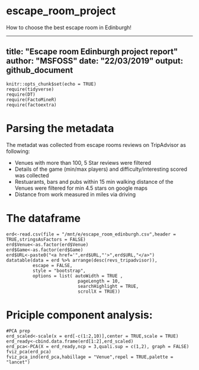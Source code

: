 # escape_room_project
How to choose the best escape room in Edinburgh!

---
title: "Escape room Edinburgh project report"
author: "MSFOSS"
date: "22/03/2019"
output:  github_document
---

```{r setup, include=FALSE}
knitr::opts_chunk$set(echo = TRUE)
require(tidyverse)
require(DT)
require(FactoMineR)
require(factoextra)
```

# Parsing the metadata 

The metadat was collected from escape rooms reviews on TripAdvisor as following:

 - Venues with more than 100, 5 Star reviews were filtered
 - Details of the game (min/max players) and difficulty/interesting scored was collected
 - Restuarants, bars and pubs within 15 min walking distance of the Venues were filtered for min 4.5 stars on google maps
 - Distance from work measured in miles via driving

# The dataframe

```{r,cache=TRUE}
erd<-read.csv(file = "/mnt/e/escape_room_edinburgh.csv",header = TRUE,stringsAsFactors = FALSE)
erd$Venue<-as.factor(erd$Venue)
erd$Game<-as.factor(erd$Game)
erd$URL<-paste0("<a href='",erd$URL,"'>",erd$URL,"</a>")
datatable(data = erd %>% arrange(desc(revs_tripadvisor)),
          escape = FALSE,
          style = "bootstrap",
          options = list( autoWidth = TRUE , 
                           pageLength = 10,
                           searchHighlight = TRUE,
                           scrollX = TRUE))
```


# Priciple component analysis:


```{r, fig.align="center",cache=TRUE}
#PCA prep
erd_scaled<-scale(x = erd[-c(1:2,10)],center = TRUE,scale = TRUE)
erd_ready<-cbind.data.frame(erd[1:2],erd_scaled)
erd_pca<-PCA(X = erd_ready,ncp = 3,quali.sup = c(1,2), graph = FALSE)
fviz_pca(erd_pca)
fviz_pca_ind(erd_pca,habillage = "Venue",repel = TRUE,palette = "lancet")
```
